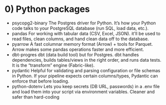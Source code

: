 # 0) Python packages
- psycopg2-binary
  The Postgres driver for Python. It’s how your Python code talks to your PostgreSQL database (run SQL, load data, etc.).
- pandas
  For working with tabular data (CSV, Excel, JSON). it'll be used to read files, clean columns, and hand clean data off to the database.
- pyarrow
  A fast columnar memory format (Arrow) + tools for Parquet. Arrow makes some pandas operations faster and more efficient.
- dbt-progres
  dbt (data build tool) but for Postgres. dbt handles dependencies, builds tables/views in the right order, and runs data tests.
  It is the “transform” engine (Fabric-like).
- pydantic
  Helpful for validating and parsing configuration or file schemas in Python. If your pipeline expects certain columns/types, Pydantic can enforce that before loading.
- python-dotenv
  Lets you keep secrets (DB URL, passwords) in a .env file and load them into your script via environment variables. Cleaner and safer than hard-coding
